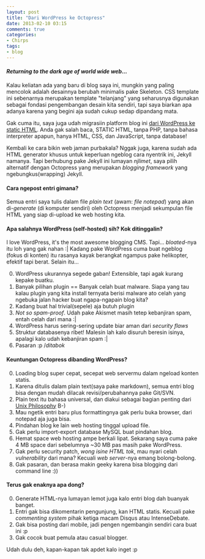 ```yaml
---
layout: post
title: "Dari WordPress ke Octopress"
date: 2013-02-10 03:15
comments: true
categories: 
- Chirps
tags:
- blog
---
```



#### *Returning to the dark age of world wide web...*

Kalau keliatan ada yang baru di blog saya ini, mungkin yang paling mencolok 
adalah desainnya berubah minimalis pake Skeleton. CSS template ini sebenarnya 
merupakan template "telanjang" yang seharusnya digunakan sebagai fondasi 
pengembangan desain kita sendiri, tapi saya biarkan apa adanya karena yang 
begini aja sudah cukup sedap dipandang mata.

Gak cuma itu, saya juga udah migrasiin platform blog ini [dari WordPress ke 
static HTML](http://jason.pureconcepts.net/2013/01/migrating-wordpress-octopress/). 
Anda gak salah baca, STATIC HTML, tanpa PHP, tanpa bahasa 
interpreter apapun, hanya HTML, CSS, dan JavaScript, tanpa database!

Kembali ke cara bikin web jaman purbakala? Nggak juga, karena sudah ada HTML 
generator khusus untuk keperluan ngeblog cara nyentrik ini, Jekyll namanya. 
Tapi berhubung pake Jekyll ini lumayan *njlimet*, saya pilih alternatif dengan 
Octopress yang merupakan *blogging framework* yang ngebungkus(wrapping) Jekyll.


#### Cara ngepost entri gimana?

Semua entri saya tulis dalam file *plain text* (awam: *file notepad*) yang akan 
di-*generate* (di komputer sendiri) oleh Octopress menjadi sekumpulan file HTML 
yang siap di-upload ke web hosting kita. 


#### Apa salahnya WordPress (self-hosted) sih? Kok ditinggalin?

I love WordPress, it's the most awesome blogging CMS. Tapi... *bloated*-nya 
itu loh yang gak nahan :| Kadang pake WordPress cuma buat ngeblog (fokus di 
konten) itu rasanya kayak berangkat ngampus pake helikopter, efektif
tapi berat. Selain itu...

0. WordPress ukurannya segede gaban! Extensible, tapi agak kurang kepake buatku.
0. Banyak pilihan plugin == Banyak celah buat malware. Siapa yang tau kalau 
   plugin yang kita install ternyata berisi malware ato celah yang ngebuka jalan
   hacker buat ngapa-ngapain blog kita?
0. Kadang buat hal trivial(sepele) aja butuh plugin
0. *Not so spam-proof*. Udah pake Akismet masih tetep kebanjiran spam, entah 
   celah dari mana :|
0. WordPress harus sering-sering update biar aman dari *security flaws*
0. Struktur databasenya ribet! Malesin lah kalo disuruh beresin isinya, apalagi
   kalo udah kebanjiran spam :|
0. Pasaran :p /*ditabok*


#### Keuntungan Octopress dibanding WordPress?

0. Loading blog super cepat, secepat web servermu dalam ngeload konten statis.
0. Karena ditulis dalam plain text(saya pake markdown), semua entri blog bisa 
   dengan mudah dilacak revisi/perubahannya pake Git/SVN.
0. Plain text itu bahasa universal, dan diakui sebagai bagian penting dari [Unix
   Philosophy](http://en.wikipedia.org/wiki/Unix_philosophy) B-)
0. Mau ngetik entri baru plus formattingnya gak perlu buka browser, dari notepad
   aja juga bisa.
0. Pindahan blog ke lain web hosting tinggal upload file.
0. Gak perlu import-export database MySQL buat pindahan blog.
0. Hemat space web hosting ampe berkali lipat. Sekarang saya cuma pake 4 MB 
   space dari sebelumnya ~30 MB pas masih pake WordPress.
0. Gak perlu security patch, *wong isine HTML tok*, mau nyari celah 
   *vulnerability* dari mana? Kecuali *web server*-nya emang bolong-bolong. 
0. Gak pasaran, dan berasa makin geeky karena bisa blogging dari command line 
   :))


#### Terus gak enaknya apa dong?

0. Generate HTML-nya lumayan lemot juga kalo entri blog dah buanyak banget.
0. Entri gak bisa dikomentarin pengunjung, kan HTML statis. Kecuali pake 
   *commenting system* pihak ketiga macam Disqus atau IntenseDebate.
0. Gak bisa posting dari mobile, jadi pengen ngembangin sendiri cara buat ini :p
0. Gak cocok buat pemula atau casual blogger.


Udah dulu deh, kapan-kapan tak apdet kalo inget :p
